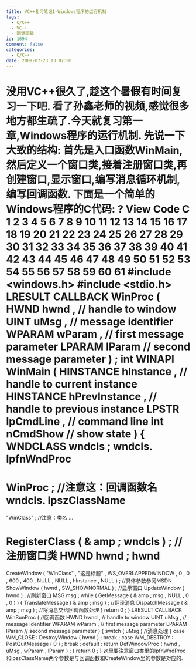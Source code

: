 ```yaml
---
title: VC++复习笔记1-Windows程序的运行机制
tags:
  - C/C++
  - VC++
  - 回调函数
id: 1694
comment: false
categories:
  - C/C++
date: 2009-07-23 13:07:00
---
```


没用VC++很久了,趁这个暑假有时间复习一下吧.
看了孙鑫老师的视频,感觉很多地方都生疏了.今天就复习第一章,Windows程序的运行机制.
先说一下大致的结构:
首先是入口函数WinMain,然后定义一个窗口类,接着注册窗口类,再创建窗口,显示窗口,编写消息循环机制,编写回调函数.
下面是一个简单的Windows程序的C代码:
?
View Code
C
1
2
3
4
5
6
7
8
9
10
11
12
13
14
15
16
17
18
19
20
21
22
23
24
25
26
27
28
29
30
31
32
33
34
35
36
37
38
39
40
41
42
43
44
45
46
47
48
49
50
51
52
53
54
55
56
57
58
59
60
61
#include <windows.h>
#include <stdio.h>
LRESULT CALLBACK WinProc
(
HWND hwnd
,
// handle to window
UINT uMsg
,
// message identifier
WPARAM wParam
,
// first message parameter
LPARAM lParam
// second message parameter
)
;
int
WINAPI WinMain
(
HINSTANCE hInstance
,
// handle to current instance
HINSTANCE hPrevInstance
,
// handle to previous instance
LPSTR lpCmdLine
,
// command line
int
nCmdShow
// show state
)
{
WNDCLASS wndcls
;
wndcls.
lpfnWndProc
=
WinProc
;
//注意这：回调函数名
wndcls.
lpszClassName
=
"WinClass"
;
//注意：类名
...

RegisterClass
(
&
amp
;
wndcls
)
;
//注册窗口类
HWND hwnd
;
hwnd
=
CreateWindow
(
"WinClass"
,
"这是标题"
,
WS_OVERLAPPEDWINDOW
,
0
,
0
,
600
,
400
,
NULL
,
NULL
,
hInstance
,
NULL
)
;
//具体参数参阅MSDN
ShowWindow
(
hwnd
,
SW_SHOWNORMAL
)
;
//显示窗口
UpdateWindow
(
hwnd
)
;
//刷新窗口
MSG msg
;
while
(
GetMessage
(
&
amp
;
msg
,
NULL
,
0
,
0
)
)
{
TranslateMessage
(
&
amp
;
msg
)
;
//翻译消息
DispatchMessage
(
&
amp
;
msg
)
;
//将消息交给回调函数处理
}
return
0
;
}
LRESULT CALLBACK WinSunProc
(
//回调函数
HWND hwnd
,
// handle to window
UINT uMsg
,
// message identifier
WPARAM wParam
,
// first message parameter
LPARAM lParam
// second message parameter
)
{
switch
(
uMsg
)
//消息处理
{
case
WM_CLOSE
:
DestroyWindow
(
hwnd
)
;
break
;
case
WM_DESTROY
:
PostQuitMessage
(
0
)
;
break
;
default
:
return
DefWindowProc
(
hwnd
,
uMsg
,
wParam
,
lParam
)
;
}
return
0
;
}
这里要注意窗口类里的lpfnWndProc和lpszClassName两个参数是与回调函数和CreateWindow里的参数是对应的.